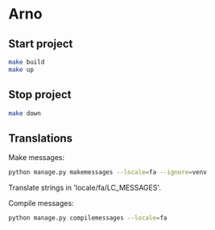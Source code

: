 # Arno

## Start project

```bash
make build
make up
```

## Stop project

```bash
make down
```

## Translations

Make messages:

```bash
python manage.py makemessages --locale=fa --ignore=venv
```

Translate strings in 'locale/fa/LC_MESSAGES'.

Compile messages:

```bash
python manage.py compilemessages --locale=fa
```
